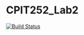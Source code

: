 # CPIT252_Lab2
[![Build Status](https://app.travis-ci.com/ReeNo1500/CPIT252_Lab2/CPIT252_2ndLab/test/lab2/LoggerTest.svg?branch=main)](https://app.travis-ci.com/ReeNo1500/CPIT252_Lab2)
